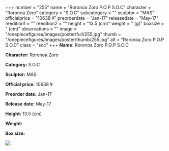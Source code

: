 +++
number = "255"
name = "Roronoa Zoro P.O.P S.O.C"
character = "Roronoa Zoro"
category = "S.O.C"
subcategory = ""
sculptor = "MAS"
officialprice = "10638 ¥"
preorderdate = "Jan-17"
releasedate = "May-17"
reedition1 = ""
reedition2 = ""
height = "13.5 (cm)"
weight = " (g)"
boxsize = " (cm)"
observations = ""
image = "/onepiecefigures/images/poster/full/255.jpg"
thumb = "/onepiecefigures/images/poster/thumb/255.jpg"
alt = "Roronoa Zoro P.O.P S.O.C"
class = "soc"
+++
**Name:** Roronoa Zoro P.O.P S.O.C

**Character:** Roronoa Zoro

**Category:** S.O.C 

**Sculptor:** MAS

**Official price:** 10638 ¥

**Preorder date:** Jan-17

**Release date:** May-17

**Height:** 13.5 (cm)

**Weight:** 

**Box size:** 

<img src="/onepiecefigures/images/poster/thumb/255.jpg">